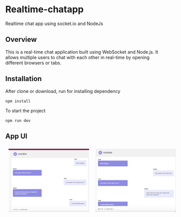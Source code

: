 # Realtime-chatapp
Realtime chat app using socket.io and NodeJs

## Overview
This is a real-time chat application built using WebSocket and Node.js.
It allows multiple users to chat with each other in real-time by opening different browsers or tabs.

## Installation
After clone or download, run for installing dependency
```npm
npm install
```
To start the project
```
npm run dev
```
## App UI 
<div style="display: flex;">
  <img src="/assets/Chatbox1.png" style="width: 50%; padding: 10px;" />
  <img src="/assets/Chatbox2.png" style="width: 50%; padding: 10px;" /> 
</div>
